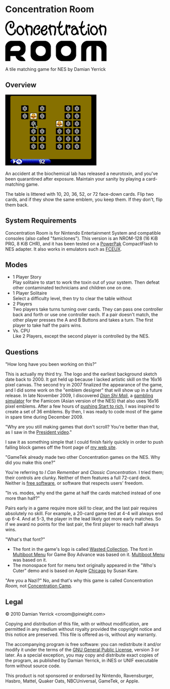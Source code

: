 Concentration Room
==================
![Concentration Room](https://raw.githubusercontent.com/pinobatch/croom-nes/master/docs/croomlogo320.png)

A tile matching game for NES by Damian Yerrick

Overview
--------
![Screenshot](https://github.com/pinobatch/croom-nes/blob/master/docs/croom_screenshot01.png?raw=true)

An accident at the biochemical lab has released a neurotoxin,
and you've been quarantined after exposure.  Maintain your
sanity by playing a card-matching game.

The table is littered with 10, 20, 36, 52, or 72 face-down cards.
Flip two cards, and if they show the same emblem, you keep them.
If they don't, flip them back.

System Requirements
-------------------
Concentration Room is for Nintendo Entertainment System and compatible consoles (also called "famiclones"). This version is an NROM-128 (16 KiB PRG, 8 KiB CHR), and it has been tested on a [PowerPak] CompactFlash to NES adapter.
It also works in emulators such as [FCEUX].

[PowerPak]: http://www.retrousb.com/index.php?cPath=24
[FCEUX]: http://fceux.com/

Modes
-----
* 1 Player Story  
  Play solitaire to start to work the toxin out of your system.
  Then defeat other contaminated technicians and children one on one.
* 1 Player Solitaire  
  Select a difficulty level, then try to clear the table without
* 2 Players  
  Two players take turns turning over cards.  They can pass one
  controller back and forth or use one controller each.  If a pair
  doesn't match, the other player presses the A and B Buttons and
  takes a turn. The first player to take half the pairs wins.
* Vs. CPU  
  Like 2 Players, except the second player is controlled by the NES.

Questions
---------
"How long have you been working on this?"

This is actually my third try. The logo and the earliest background sketch date back to 2000. It got held up because I lacked artistic skill on the 16x16 pixel canvas. The second try in 2007 finalized the appearance of the game, and I did some work on the "emblem designer" that will show up in a future release.
In late November 2009, I discovered *[Dian Shi Mali][Waluigious Dian Shi Mali]*,
a [gambling simulator][Wikipedia Dian Shi Mali] for the Famicom (Asian version of the NES) that also uses 16x16 pixel emblems.
After a few hours of [pushing Start to rich][Dian Shi Mali video], I was inspired to create a set of 36 emblems. By then, I was ready to code most of the game in spare time during December 2009.

"Why are you still making games that don't scroll? You're better than that, as I saw in the [President video]."

I saw it as something simple that I could finish fairly quickly in order to push falling block games off the front page of [my web site][Pin Eight].

"GameTek already made two other Concentration games on the NES. Why did you make this one?"

You're referring to *I Can Remember* and *Classic Concentration*. I tried them; their controls are clunky. Neither of them features a full 72-card deck. Neither is [free software], or software that respects users' freedom.

"In vs. modes, why end the game at half the cards matched instead of one more than half?"

Pairs early in a game require more skill to clear, and the last pair requires absolutely no skill.  For example, a 20-card game tied at 4-4 will always end up 6-4.  And at 5-3, the player in the lead likely got more early matches.  So if we award no points for the last pair, the first player to reach half always wins.

"What's that font?"

* The font in the game's logo is called [Wasted Collection]. The font in [Multiboot Menu] for Game Boy Advance was based on it. <a title="Launcher for small programs for Game Boy Advance" href="http://www.pineight.com/gba/#mbmenu">Multiboot Menu</a> was based on it.
* The monospace font for menu text originally appeared in the "Who's Cuter" demo and is based on Apple [Chicago] by Susan Kare.

"Are you a Nazi?"
No, and that's why this game is called Concentration *Room,* not [Concentration Camp][National Lampoon video].

[Waluigious Dian Shi Mali]: http://www.waluigious.com/2008/09/in-which-dian-shi-ma-li.html
[Wikipedia Dian Shi Mali]: https://en.wikipedia.org/wiki/Dian_Shi_Mali
[Dian Shi Mali video]: https://www.youtube.com/watch?v=4s1mAPISOzw
[President video]: https://www.youtube.com/watch?v=GY693NxC9xU
[Pin Eight]: https://pineight.com/
[free software]: https://www.gnu.org/philosophy/free-sw.html
[Wasted Collection]: http://www.windowfonts.com/fonts/wasted-collection.html
[Multiboot Menu]: https://pineight.com/gba/#mbmenu
[Chicago]: http://en.wikipedia.org/wiki/Chicago_%28typeface%29
[National Lampoon video]: http://www.youtube.com/watch?v=cXeHn9k27Iw

Legal
-----
© 2010 Damian Yerrick &lt;croom&#64;pineight.com&gt;

Copying and distribution of this file, with or without modification, are permitted in any medium without royalty provided the copyright notice and this notice are preserved.  This file is offered as-is, without any warranty.

The accompanying program is free software: you can redistribute it and/or modify it under the terms of the [GNU General Public License], version 3 or later. As a special exception, you may copy and distribute exact copies of the program, as published by Damian Yerrick, in iNES or UNIF executable form without source code.

This product is not sponsored or endorsed by Nintendo, Ravensburger, Hasbro, Mattel, Quaker Oats, NBCUniversal, GameTek, or Apple.

[GNU General Public License]: https://www.gnu.org/licenses/gpl.html

